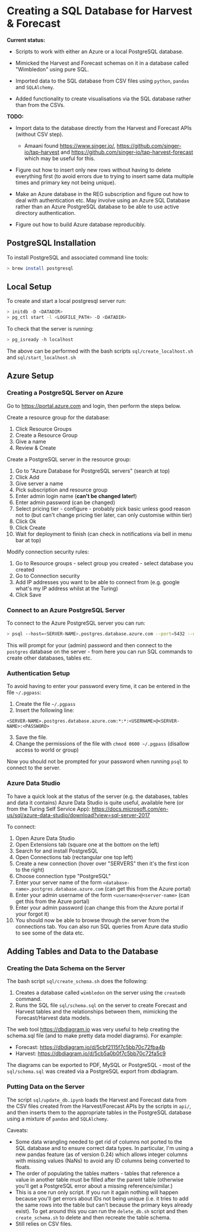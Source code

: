 # Creating a SQL Database for Harvest & Forecast

**Current status:**

* Scripts to work with either an Azure or a local PostgreSQL database.

* Mimicked the Harvest and Forecast schemas on it in a database called "Wimbledon" using pure SQL.

* Imported data to the SQL database from CSV files using `python`, `pandas` and `SQLAlchemy`.

* Added functionality to create visualisations via the SQL database rather than from the CSVs.

**TODO:**

* Import data to the database directly from the Harvest and Forecast APIs (without CSV step).
  * Amaani found https://www.singer.io/, https://github.com/singer-io/tap-harvest and https://github.com/singer-io/tap-harvest-forecast which may be useful for this.
  
* Figure out how to insert only new rows without having to delete everything first (to avoid errors due to trying to 
insert same data multiple times and primary key not being unique).

* Make an Azure database in the REG subscription and figure out how to deal with authentication etc. May involve using an Azure SQL Database rather than an Azure PostgreSQL database to be able to use active directory authentication.

* Figure out how to build Azure database reproducibly.


## PostgreSQL Installation

To install PostgreSQL and associated command line tools:
```bash
> brew install postgresql
```

## Local Setup

To create and start a local postgresql server run:
```bash
> initdb -D <DATADIR>
> pg_ctl start -l <LOGFILE_PATH> -D <DATADIR>
```

To check that the server is running:
```bash
> pg_isready -h localhost
```

The above can be performed with the bash scripts `sql/create_localhost.sh` and `sql/start_localhost.sh`

## Azure Setup

### Creating a PostgreSQL Server on Azure

Go to https://portal.azure.com and login, then perform the steps below.

Create a resource group for the database:
1) Click Resource Groups
2) Create a Resource Group
3) Give a name
4) Review & Create

Create a PostgreSQL server in the resource group:
1) Go to "Azure Database for PostgreSQL servers" (search at top)
2) Click Add
3) Give server a name
4) Pick subscription and resource group
5) Enter admin login name (**can't be changed later!**)
6) Enter admin password (can be changed)
7) Select pricing tier - configure - probably pick basic unless good reason not to (but can't change pricing tier later, can only customise within tier)
8) Click Ok
9) Click Create
10) Wait for deployment to finish (can check in notifications via bell in menu bar at top)

Modify connection security rules:
1) Go to Resource groups - select group you created - select database you created
2) Go to Connection security
3) Add IP addresses you want to be able to connect from (e.g. google what's my IP address whilst at the Turing)
4) Click Save

### Connect to an Azure PostgreSQL Server

To connect to the Azure PostgreSQL server you can run:
```bash
> psql --host=<SERVER-NAME>.postgres.database.azure.com --port=5432 --username=<USERNAME>@<SERVER-NAME> --dbname=postgres
```
This will prompt for your (admin) password and then connect to the `postgres` database on the server - from here you
can run SQL commands to create other databases, tables etc.

### Authentication Setup

To avoid having to enter your password every time, it can be entered in the file `~/.pgpass`:
1) Create the file `~/.pgpass`
2) Insert the following line: 
```
<SERVER-NAME>.postgres.database.azure.com:*:*:<USERNAME>@<SERVER-NAME>:<PASSWORD>
```
3) Save the file.
4) Change the permissions of the file with `chmod 0600 ~/.pgpass` (disallow access to world or group)

Now you should not be prompted for your password when running `psql` to connect to the server.

### Azure Data Studio

To have a quick look at the status of the server (e.g. the databases, tables and data it contains) Azure Data Studio is
quite useful, available here (or from the Turing Self Service App): 
https://docs.microsoft.com/en-us/sql/azure-data-studio/download?view=sql-server-2017

To connect:
1) Open Azure Data Studio
2) Open Extensions tab (square one at the bottom on the left)
3) Search for and install PostgreSQL
4) Open Connections tab (rectangular one top left)
5) Create a new connection (hover over "SERVERS" then it's the first icon to the right)
6) Choose connection type "PostgreSQL"
7) Enter your server name of the form `<database-name>.postgres.database.azure.com` (can get this from the Azure portal)
8) Enter your admin username of the form `<username>@<server-name>` (can get this from the Azure portal)
9) Enter your admin password (can change this from the Azure portal if your forgot it)
10) You should now be able to browse through the server from the connections tab. 
You can also run SQL queries from Azure data studio to see some of the data etc.

## Adding Tables and Data to the Database

### Creating the Data Schema on the Server

The bash script `sql/create_schema.sh` does the following:

1) Creates a database called `wimbledon` on the server using the `createdb` command.
2) Runs the SQL file `sql/schema.sql` on the server to create Forecast and Harvest tables and the relationships between them, mimicking the Forecast/Harvest data models.

 The web tool https://dbdiagram.io was very useful to help creating the schema.sql file (and to make pretty data model 
 diagrams). For example:
 * Forecast: https://dbdiagram.io/d/5cbf2115f7c5bb70c72fba4b
 * Harvest: https://dbdiagram.io/d/5cb5a0b0f7c5bb70c72fa5c9

The diagrams can be exported to PDF, MySQL or PostgreSQL - most of the `sql/schema.sql` was created via a PostgreSQL
export from dbdiagram.

### Putting Data on the Server

The script `sql/update_db.ipynb` loads the Harvest and Forecast data from the CSV files created from the
Harvest/Forecast APIs by the scripts in `api/`, and then inserts them to the appropriate tables in the PostgreSQL 
database using a mixture of `pandas` and `SQLAlchemy`.

Caveats:
* Some data wrangling needed to get rid of columns not ported to the SQL database and to ensure correct data types.
In particular, I'm using a new pandas feature (as of version 0.24) which allows integer columns with missing values (NaNs)
to avoid any ID columns being converted to floats.
* The order of populating the tables matters - tables that reference a value in another table must be filled after the
parent table (otherwise you'll get a PostgreSQL error about a missing reference/similar.)
* This is a one run only script. If you run it again nothing will happen because you'll get errors about IDs not being
unique (i.e. it tries to add the same rows into the table but can't because the primary keys already exist). To get around
this you can run the `delete_db.sh` script and then `create_schema.sh` to delete and then recreate the table schema.
* Still relies on CSV files.

